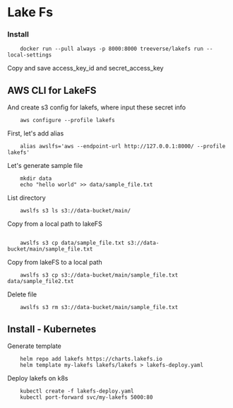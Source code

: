 # Lake Fs

### Install
```
    docker run --pull always -p 8000:8000 treeverse/lakefs run --local-settings
```
Copy and save access_key_id and secret_access_key


## AWS CLI for LakeFS
And create s3 config for lakefs, where input these secret info

```
    aws configure --profile lakefs
```

First, let's add alias
```
    alias awslfs='aws --endpoint-url http://127.0.0.1:8000/ --profile lakefs'
```

Let's generate sample file
``` 
    mkdir data
    echo "hello world" >> data/sample_file.txt
```

List directory
```
    awslfs s3 ls s3://data-bucket/main/          
```

Copy from a local path to lakeFS
```
    
    awslfs s3 cp data/sample_file.txt s3://data-bucket/main/sample_file.txt
```

Copy from lakeFS to a local path
```
    awslfs s3 cp s3://data-bucket/main/sample_file.txt data/sample_file2.txt
```

Delete file
```
    awslfs s3 rm s3://data-bucket/main/sample_file.txt
```

## Install - Kubernetes

Generate template
```
    helm repo add lakefs https://charts.lakefs.io
    helm template my-lakefs lakefs/lakefs > lakefs-deploy.yaml
```

Deploy lakefs on k8s
```
    kubectl create -f lakefs-deploy.yaml
    kubectl port-forward svc/my-lakefs 5000:80
```

